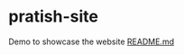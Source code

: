 # pratish-site
Demo to showcase the website
[README.md](https://github.com/Pratish989/pratish-site/files/10361887/README.md)
